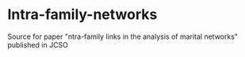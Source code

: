 # Intra-family-networks
Source for paper "ntra-family links in the analysis of marital networks" published in JCSO
